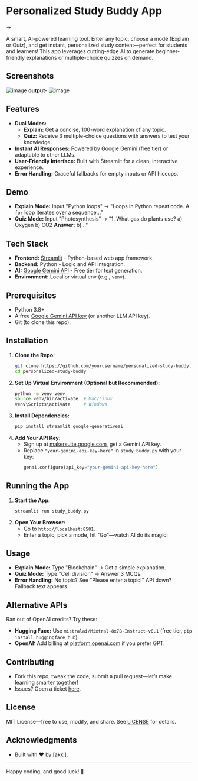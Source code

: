 
# Personalized Study Buddy App

->

A smart, AI-powered learning tool. Enter any topic, choose a mode (Explain or Quiz), and get instant, personalized study content—perfect for students and learners! This app leverages cutting-edge AI to generate beginner-friendly explanations or multiple-choice quizzes on demand.
## Screenshots
![image](https://github.com/user-attachments/assets/78f0d5c9-bb1c-49d7-8a20-3e61652e3167)
**output**-
![image](https://github.com/user-attachments/assets/901cac08-fdbe-47d6-b736-428a073c53fe)


## Features
- **Dual Modes:**  
  - **Explain:** Get a concise, 100-word explanation of any topic.  
  - **Quiz:** Receive 3 multiple-choice questions with answers to test your knowledge.  
- **Instant AI Responses:** Powered by Google Gemini (free tier) or adaptable to other LLMs.  
- **User-Friendly Interface:** Built with Streamlit for a clean, interactive experience.  
- **Error Handling:** Graceful fallbacks for empty inputs or API hiccups.  

## Demo
- **Explain Mode:** Input "Python loops" → "Loops in Python repeat code. A `for` loop iterates over a sequence..."
- **Quiz Mode:** Input "Photosynthesis" → "1. What gas do plants use? a) Oxygen b) CO2 **Answer:** b)..."

## Tech Stack
- **Frontend:** [Streamlit](https://streamlit.io) - Python-based web app framework.  
- **Backend:** Python - Logic and API integration.  
- **AI:** [Google Gemini API](https://makersuite.google.com) - Free tier for text generation.  
- **Environment:** Local or virtual env (e.g., `venv`).  

## Prerequisites
- Python 3.8+  
- A free [Google Gemini API key](https://makersuite.google.com) (or another LLM API key).  
- Git (to clone this repo).

## Installation
1. **Clone the Repo:**  
   ```bash
   git clone https://github.com/yourusername/personalized-study-buddy.git
   cd personalized-study-buddy
   ```
2. **Set Up Virtual Environment (Optional but Recommended):**  
   ```bash
   python -m venv venv
   source venv/bin/activate  # Mac/Linux
   venv\Scripts\activate     # Windows
   ```
3. **Install Dependencies:**  
   ```bash
   pip install streamlit google-generativeai
   ```
4. **Add Your API Key:**  
   - Sign up at [makersuite.google.com](https://makersuite.google.com), get a Gemini API key.  
   - Replace `"your-gemini-api-key-here"` in `study_buddy.py` with your key:
     ```python
     genai.configure(api_key="your-gemini-api-key-here")
     ```

## Running the App
1. **Start the App:**  
   ```bash
   streamlit run study_buddy.py
   ```
2. **Open Your Browser:**  
   - Go to `http://localhost:8501`.  
   - Enter a topic, pick a mode, hit "Go"—watch AI do its magic!

## Usage
- **Explain Mode:** Type "Blockchain" → Get a simple explanation.  
- **Quiz Mode:** Type "Cell division" → Answer 3 MCQs.  
- **Error Handling:** No topic? See "Please enter a topic!" API down? Fallback text appears.

## Alternative APIs
Ran out of OpenAI credits? Try these:  
- **Hugging Face:** Use `mistralai/Mixtral-8x7B-Instruct-v0.1` (free tier, `pip install huggingface_hub`).  
- **OpenAI:** Add billing at [platform.openai.com](https://platform.openai.com) if you prefer GPT.

## Contributing
- Fork this repo, tweak the code, submit a pull request—let’s make learning smarter together!  
- Issues? Open a ticket [here](https://github.com/yourusername/Study_buddy/issues).

## License
MIT License—free to use, modify, and share. See [LICENSE](LICENSE) for details.

## Acknowledgments
- Built with ❤️ by [akki].  


---

Happy coding, and good luck! 🚀


